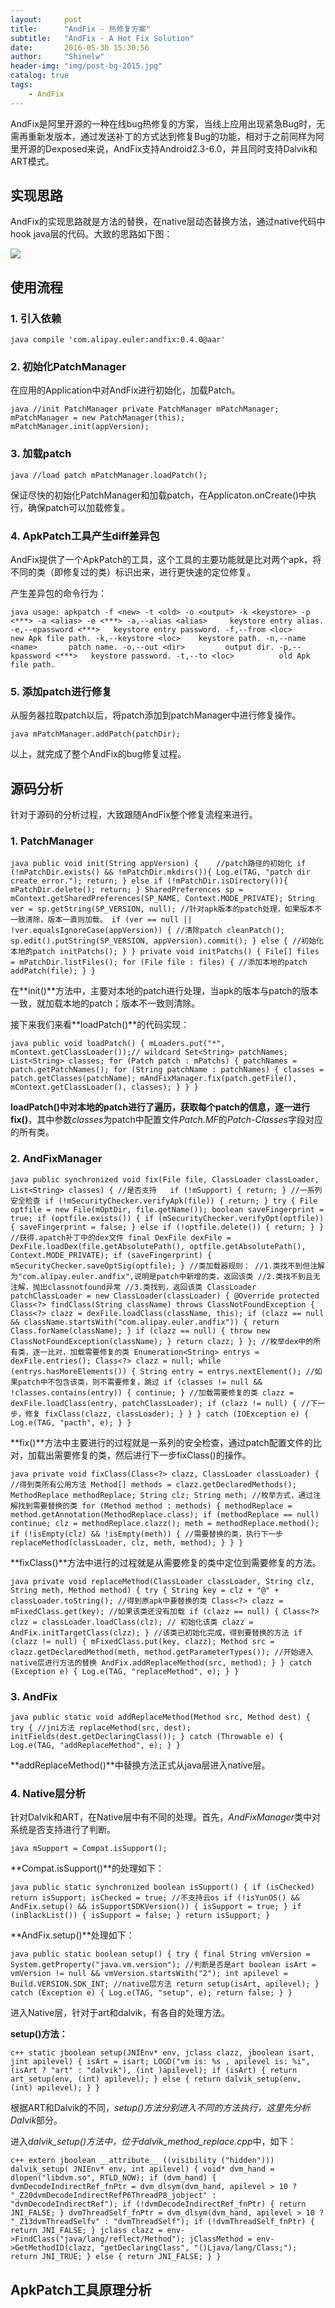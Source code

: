 ```yaml
---
layout:     post
title:      "AndFix - 热修复方案"
subtitle:   "AndFix - A Hot Fix Solution"
date:       2016-05-30 15:30:56
author:     "Shinelw"
header-img: "img/post-bg-2015.jpg"
catalog: true
tags:
    - AndFix
---
```


AndFix是阿里开源的一种在线bug热修复的方案，当线上应用出现紧急Bug时，无需再重新发版本，通过发送补丁的方式达到修复Bug的功能，相对于之前同样为阿里开源的Dexposed来说，AndFix支持Android2.3-6.0，并且同时支持Dalvik和ART模式。


## 实现思路

AndFix的实现思路就是方法的替换，在native层动态替换方法，通过native代码中hook java层的代码。大致的思路如下图：

![](https://raw.githubusercontent.com/Shinelw/shinelw.github.io/master/assets/principle.png)

## 使用流程

### 1. 引入依赖

``java
	 compile 'com.alipay.euler:andfix:0.4.0@aar'
``

### 2. 初始化PatchManager

在应用的Application中对AndFix进行初始化，加载Patch。

``java
		//init PatchManager
        private PatchManager mPatchManager;
        mPatchManager = new PatchManager(this);
        mPatchManager.init(appVersion);
``

### 3. 加载patch

``java
	//load patch
	mPatchManager.loadPatch();
``

保证尽快的初始化PatchManager和加载patch，在Applicaton.onCreate()中执行，确保patch可以加载修复。

### 4. ApkPatch工具产生diff差异包

AndFix提供了一个ApkPatch的工具，这个工具的主要功能就是比对两个apk，将不同的类（即修复过的类）标识出来，进行更快速的定位修复。

产生差异包的命令行为：

``java
usage: apkpatch -f <new> -t <old> -o <output> -k <keystore> -p <***> -a <alias> -e <***>
 -a,--alias <alias>     keystore entry alias.
 -e,--epassword <***>   keystore entry password.
 -f,--from <loc>        new Apk file path.
 -k,--keystore <loc>    keystore path.
 -n,--name <name>       patch name.
 -o,--out <dir>         output dir.
 -p,--kpassword <***>   keystore password.
 -t,--to <loc>          old Apk file path.
``

### 5. 添加patch进行修复

从服务器拉取patch以后，将patch添加到patchManager中进行修复操作。

``java
	mPatchManager.addPatch(patchDir);
``

以上，就完成了整个AndFix的bug修复过程。

## 源码分析

针对于源码的分析过程，大致跟随AndFix整个修复流程来进行。

### 1. PatchManager

``java
	public void init(String appVersion) {	
		//patch路径的初始化
		if (!mPatchDir.exists() && !mPatchDir.mkdirs()){
			Log.e(TAG, "patch dir create error.");
			return;
		} else if (!mPatchDir.isDirectory()){
			mPatchDir.delete();
			return;
		}
		SharedPreferences sp = mContext.getSharedPreferences(SP_NAME,
				Context.MODE_PRIVATE);
		String ver = sp.getString(SP_VERSION, null);
		//针对apk版本的patch处理，如果版本不一致清除，版本一直则加载。
		if (ver == null || !ver.equalsIgnoreCase(appVersion)) {
			//清除patch
			cleanPatch();
			sp.edit().putString(SP_VERSION, appVersion).commit();
		} else {
			//初始化本地的patch
			initPatchs();
		}
	}
	private void initPatchs() {
		File[] files = mPatchDir.listFiles();
		for (File file : files) {
			//添加本地的patch
			addPatch(file);
		}
	}
``

在**init()**方法中，主要对本地的patch进行处理，当apk的版本与patch的版本一致，就加载本地的patch；版本不一致则清除。

接下来我们来看**loadPatch()**的代码实现：

``java
	public void loadPatch() {
		mLoaders.put("*", mContext.getClassLoader());// wildcard
		Set<String> patchNames;
		List<String> classes;
		for (Patch patch : mPatchs) {
			patchNames = patch.getPatchNames();
			for (String patchName : patchNames) {
				classes = patch.getClasses(patchName);
				mAndFixManager.fix(patch.getFile(), mContext.getClassLoader(),
						classes);
			}
		}
	}
``

**loadPatch()**中对本地的patch进行了遍历，获取每个patch的信息，逐一进行**fix()**，其中参数*classes*为patch中配置文件*Patch.MF*的*Patch-Classes*字段对应的所有类。

### 2. AndFixManager

``java
	public synchronized void fix(File file, ClassLoader classLoader,
			List<String> classes) {
		//是否支持	
		if (!mSupport) {
			return;
		}
		//一系列安全检查
		if (!mSecurityChecker.verifyApk(file)) {
			return;
		}
		try {
			File optfile = new File(mOptDir, file.getName());
			boolean saveFingerprint = true;
			if (optfile.exists()) {
				if (mSecurityChecker.verifyOpt(optfile)) {
					saveFingerprint = false;
				} else if (!optfile.delete()) {
					return;
				}
			}
			//获得.apatch补丁中的dex文件
			final DexFile dexFile = DexFile.loadDex(file.getAbsolutePath(),
					optfile.getAbsolutePath(), Context.MODE_PRIVATE);
			if (saveFingerprint) {
				mSecurityChecker.saveOptSig(optfile);
			}
			//类加载器规则：
			//1.类找不到但注解为"com.alipay.euler.andfix",说明是patch中新增的类，返回该类
			//2.类找不到且无注解，抛出classnotfound异常
			//3.类找到，返回该类
			ClassLoader patchClassLoader = new ClassLoader(classLoader) {
				@Override
				protected Class<?> findClass(String className)
						throws ClassNotFoundException {
					Class<?> clazz = dexFile.loadClass(className, this);
					if (clazz == null
							&& className.startsWith("com.alipay.euler.andfix")) {
						return Class.forName(className);
					}
					if (clazz == null) {
						throw new ClassNotFoundException(className);
					}
					return clazz;
				}
			};
			//枚举dex中的所有类，逐一比对，加载需要修复的类
			Enumeration<String> entrys = dexFile.entries();
			Class<?> clazz = null;
			while (entrys.hasMoreElements()) {
				String entry = entrys.nextElement();
				//如果patch中不包含该类，则不需要修复，跳过
				if (classes != null && !classes.contains(entry)) {
					continue;
				}
				//加载需要修复的类
				clazz = dexFile.loadClass(entry, patchClassLoader);
				if (clazz != null) {
					//下一步，修复
					fixClass(clazz, classLoader);
				}
			}
		} catch (IOException e) {
			Log.e(TAG, "pacth", e);
		}
	}
``

**fix()**方法中主要进行的过程就是一系列的安全检查，通过patch配置文件的比对，加载出需要修复的类，然后进行下一步fixClass()的操作。

``java
		private void fixClass(Class<?> clazz, ClassLoader classLoader) {
		//得到类所有公用方法
		Method[] methods = clazz.getDeclaredMethods();
		MethodReplace methodReplace;
		String clz;
		String meth;
		//枚举方式，通过注解找到需要替换的类
		for (Method method : methods) {
			methodReplace = method.getAnnotation(MethodReplace.class);
			if (methodReplace == null)
				continue;
			clz = methodReplace.clazz();
			meth = methodReplace.method();
			if (!isEmpty(clz) && !isEmpty(meth)) {
				//需要替换的类，执行下一步
				replaceMethod(classLoader, clz, meth, method);
			}
		}
	}
``

**fixClass()**方法中进行的过程就是从需要修复的类中定位到需要修复的方法。

``java
	private void replaceMethod(ClassLoader classLoader, String clz,
			String meth, Method method) {
		try {
			String key = clz + "@" + classLoader.toString();
			//得到原apk中要替换的类
			Class<?> clazz = mFixedClass.get(key);
			//如果该类还没有加载
			if (clazz == null) {
				Class<?> clzz = classLoader.loadClass(clz);
				// 初始化该类
				clazz = AndFix.initTargetClass(clzz);
			}
			//该类已初始化完成，得到要替换的方法
			if (clazz != null) {
				mFixedClass.put(key, clazz);
				Method src = clazz.getDeclaredMethod(meth,
						method.getParameterTypes());
				//开始进入native层进行方法的替换
				AndFix.addReplaceMethod(src, method);
			}
		} catch (Exception e) {
			Log.e(TAG, "replaceMethod", e);
		}
	}
``

### 3. AndFix

``java
		public static void addReplaceMethod(Method src, Method dest) {
		try {
			//jni方法
			replaceMethod(src, dest);
			initFields(dest.getDeclaringClass());
		} catch (Throwable e) {
			Log.e(TAG, "addReplaceMethod", e);
		}
	}
``

**addReplaceMethod()**中替换方法正式从java层进入native层。

### 4. Native层分析

针对Dalvik和ART，在Native层中有不同的处理。首先，*AndFixManager*类中对系统是否支持进行了判断。

``java
	mSupport = Compat.isSupport();
``

**Compat.isSupport()**的处理如下：

``java
	public static synchronized boolean isSupport() {
		if (isChecked)
			return isSupport;
		isChecked = true;
		//不支持云os
		if (!isYunOS() && AndFix.setup() && isSupportSDKVersion()) {
			isSupport = true;
		}
		if (inBlackList()) {
			isSupport = false;
		}
		return isSupport;
	}
``

**AndFix.setup()**处理如下：

``java
	public static boolean setup() {
		try {
			final String vmVersion = System.getProperty("java.vm.version");
			//判断是否是art
			boolean isArt = vmVersion != null && vmVersion.startsWith("2");
			int apilevel = Build.VERSION.SDK_INT;
			//native层方法
			return setup(isArt, apilevel);
		} catch (Exception e) {
			Log.e(TAG, "setup", e);
			return false;
		}
	}
``	

进入Native层，针对于art和dalvik，有各自的处理方法。

**setup()方法：**

``c++
	static jboolean setup(JNIEnv* env, jclass clazz, jboolean isart,
		jint apilevel) {
	isArt = isart;
	LOGD("vm is: %s , apilevel is: %i", (isArt ? "art" : "dalvik"),
			(int )apilevel);
	if (isArt) {
		return art_setup(env, (int) apilevel);
	} else {
		return dalvik_setup(env, (int) apilevel);
	}
}
``

根据ART和Dalvik的不同，*setup()*方法分别进入不同的方法执行，这里先分析*Dalvik*部分。

进入*dalvik_setup()*方法中，位于*dalvik_method_replace.cpp*中，如下：


``c++
	extern jboolean __attribute__ ((visibility ("hidden"))) dalvik_setup(
		JNIEnv* env, int apilevel) {
	void* dvm_hand = dlopen("libdvm.so", RTLD_NOW);
	if (dvm_hand) {
		dvmDecodeIndirectRef_fnPtr = dvm_dlsym(dvm_hand,
				apilevel > 10 ?
						"_Z20dvmDecodeIndirectRefP6ThreadP8_jobject" :
						"dvmDecodeIndirectRef");
		if (!dvmDecodeIndirectRef_fnPtr) {
			return JNI_FALSE;
		}
		dvmThreadSelf_fnPtr = dvm_dlsym(dvm_hand,
				apilevel > 10 ? "_Z13dvmThreadSelfv" : "dvmThreadSelf");
		if (!dvmThreadSelf_fnPtr) {
			return JNI_FALSE;
		}
		jclass clazz = env->FindClass("java/lang/reflect/Method");
		jClassMethod = env->GetMethodID(clazz, "getDeclaringClass",
						"()Ljava/lang/Class;");
		return JNI_TRUE;
	} else {
		return JNI_FALSE;
	}
}
``







## ApkPatch工具原理分析





